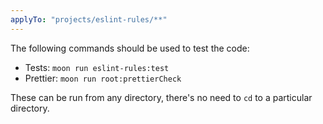 ```yaml
---
applyTo: "projects/eslint-rules/**"
---
```


The following commands should be used to test the code:

- Tests: `moon run eslint-rules:test`
- Prettier: `moon run root:prettierCheck`

These can be run from any directory, there's no need to `cd` to a particular directory.
